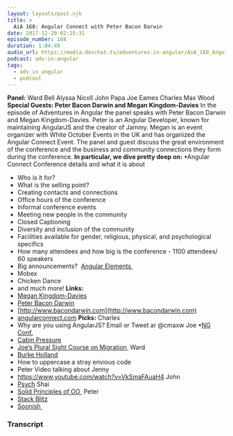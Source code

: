 ```yaml
---
layout: layouts/post.njk
title: >
  AiA 168: Angular Connect with Peter Bacon Darwin
date: 2017-12-20 02:25:31
episode_number: 168
duration: 1:04:49
audio_url: https://media.devchat.tv/adventures-in-angular/AiA_168_Angular_Connect_with_Peter_Bacon_Darwin.mp3
podcast: adv-in-angular
tags:
  - adv_in_angular
  - podcast
---
```


**Panel:** Ward Bell Alyssa Nicoll John Papa Joe Eames Charles Max Wood **Special Guests: Peter Bacon Darwin and Megan Kingdom-Davies** In the episode of Adventures in Angular the panel speaks with Peter Bacon Darwin and Megan Kingdom-Davies. Peter is an Angular Developer, known for maintaining AngularJS and the creator of Jammy. Megan is an event organizer with White October Events in the UK&nbsp;and has organized the Angular Connect Event. The panel and guest discuss the great environment of the conference and the business and community connections they form during the conference. **In particular, we dive pretty deep on:** •Angular Connect Conference details and what it is about

- Who is it for?
- What is the selling point?
- Creating contacts and connections
- Office hours of the conference
- Informal conference events
- Meeting new people in the community
- Closed Captioning
- Diversity and inclusion of the community
- Facilities available for gender, religious, physical, and psychological specifics
- How many attendees and how big is the conference - 1100 attendees/ 60 speakers
- Big announcements?&nbsp; [Angular Elements&nbsp;](https://moduscreate.com/blog/angular-elements-ngcomponents-everywhere/)
- Mobex
- Chicken Dance
- and much more!
  **Links:&nbsp;**
- [Megan Kingdom-Davies](https://uk.linkedin.com/in/megan-kingdom-davies-ba879882)
- [Peter Bacon Darwin](https://github.com/petebacondarwin)
- [http://www.bacondarwin.com](http://www.bacondarwin.com)
- [angularconnect.com](http://angularconnect.com)
  **Picks:** Charles
- Why are you using AngularJS? Email or Tweet ar @cmaxw
  Joe •[NG Conf.](https://www.ng-conf.org)
- [Cabin Pressure](https://www.amazon.com/Cabin-Pressure-Z-Airline-Sitcom/dp/1910281999)
- [Joe’s Plural Sight Course on Migration&nbsp;](https://www.pluralsight.com/courses/migrating-applications-angular-2)
  Ward
- [Burke Holland](https://twitter.com/burkeholland?ref_src=twsrc%5Egoogle%7Ctwcamp%5Eserp%7Ctwgr%5Eauthor)
- How to uppercase a stray envious code
- Peter Video talking about Jenny
- https://www.youtube.com/watch?v=VkSmaFAuaH4
  John
- [Psych](http://www.usanetwork.com/psych)
  Shai
- [Solid Principles of OO&nbsp;](https://medium.com/@cramirez92/s-o-l-i-d-the-first-5-priciples-of-object-oriented-design-with-javascript-790f6ac9b9fa)
  Peter
- [Stack Blitz](https://stackblitz.com)
- [Soonish&nbsp;](https://www.amazon.com/Soonish-Emerging-Technologies-Improve-Everything/dp/0399563822)

### Transcript

&nbsp;

